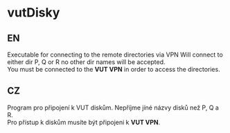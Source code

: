 # vutDisky
<h2> EN </h2>
Executable for connecting to the remote directories via VPN
Will connect to either dir P, Q or R no other dir names will be accepted.<br>
You must be connected to the <b>VUT VPN</b> in order to access the directories.
<h2> CZ </h2>
Program pro připojení k VUT diskům. Nepříjme jíné názvy disků než P, Q a R.<br>
Pro přístup k diskům musíte být připojeni k <b>VUT VPN</b>.
